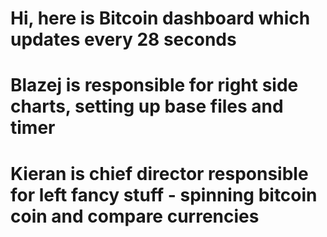 # Hi, here is Bitcoin dashboard which updates every 28 seconds
# Blazej is responsible for right side charts, setting up base files and timer
# Kieran is chief director responsible for left fancy stuff - spinning bitcoin coin and compare currencies